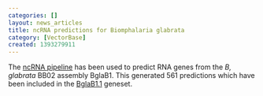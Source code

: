 ```yaml
---
categories: []
layout: news_articles
title: ncRNA predictions for Biomphalaria glabrata
category: [VectorBase]
created: 1393279911
---
```

The <a href="/info/genome/genebuild/ncrna.html">ncRNA pipeline</a> has been used to predict RNA genes from the <em>B, glabrata</em> BB02 assembly BglaB1. This generated 561 predictions which have been included in the <a href="/organisms/biomphalaria-glabrata/bb02/BglaB1.1">BglaB1.1</a> geneset.
